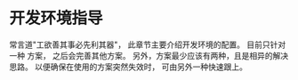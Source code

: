 # 开发环境指导
常言道"工欲善其事必先利其器"， 此章节主要介绍开发环境的配置。 目前只针对一种
方案， 之后会完善其他方案。 另外，方案最少应该有两种，且是相异的解决思路。
以便确保在使用的方案突然失效时， 可由另外一种快速跟上。
